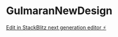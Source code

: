 # GulmaranNewDesign

[Edit in StackBlitz next generation editor ⚡️](https://stackblitz.com/~/github.com/pontush81/GulmaranNewDesign)
